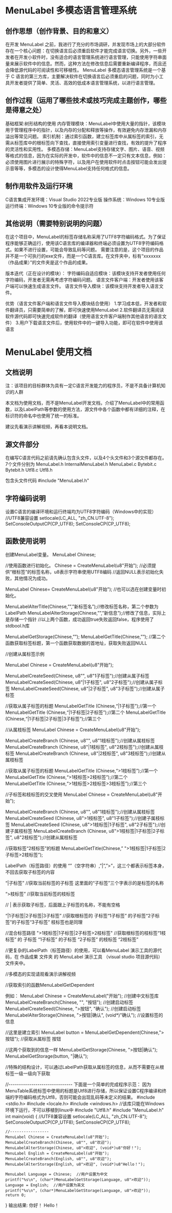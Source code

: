 # MenuLabel 多模态语言管理系统

## 创作思想（创作背景、目的和意义）
在开发 MenuLabel 之前，我进行了充分的市场调研，并发现市场上的大部分软件存在一个核心问题：在切换语言后必须重启软件才能完成语言切换。另外，一些开发者在开发小软件时，没有适合的语言管理系统进行语言管理，只能使用字符串面量来展示软件中的信息。然而，这种方法在修改信息后需要重新编译程序，而且还会降低源代码的可阅读性和可移植性。
MenuLabel 多模态语言管理系统是一个基于 C 语言的第三方库，主要解决软件在切换语言后必须重启的问题，同时为小工具开发者提供了简单、灵活、高效的低成本语言管理系统，以进行语言管理。

## 创作过程（运用了哪些技术或技巧完成主题创作，哪些是得意之处）
基础框架:树形结构的使用
内存管理模块：MenuLabel中使用大量的指针，该模块用于管理程序中的指针，以及内存的分配和释放等操作，有效避免内存泄漏和内存溢出等常见问题。
索引机制：通过索引函数，建立标签库中从属标签的索引，无需从标签库中的根标签向下查找，直接使用索引变量进行查找，有效的提升了程序的灵活性和实用性。
多模态存储：MenuLabel支持存储文字、图片、语音、视频等格式的信息，因为在实际的开发中，软件中的信息不一定只有文本信息，例如：必须使用图片进行展示的特殊字符，以及用户在使用软件时点击按钮可能会发出提示音等等，多模态的设计使得MenuLabel支持任何格式的信息。

## 制作用软件及运行环境
C语言集成开发环境：Visual Studio 2022专业版
操作系统：Windows 10专业版
运行终端：Windows 10专业版的命令提示符

## 其他说明（需要特别说明的问题）
在这个项目中，MenuLabel的标签存储名称采用了UTF8字符编码格式。为了保证程序能够正确运行，使用该C语言库的编译器和终端必须设置为UTF8字符编码格式。如果不进行设置，可能会导致乱码等问题。
需要注意的是，这个项目的作品并不是一个可执行的exe文件，而是一个C语言库。在文件夹中，标有“xxxxxxx（作品成果）”的文件夹是这个作品的成果。

版本迭代（正在设计的模块）：
字符编码自适应模块：该模块支持开发者使用任何字符编码，开发者无需再考虑字符编码问题。
语言文件客户端：开发者使用该客户端可以快速生成语言文件。
语言文件导入模块：该模块支持开发者导入语言文件。

优势（语言文件客户端和语言文件导入模块结合使用）
1.学习成本低，开发者和软件翻译员，只需要简单的了解，即可快速使用MenuLabel
2.软件翻译员无需阅读软件源代码即可快速完成软件的翻译（使用语言文件客户端制作其他语言的语言文件）
3.用户下载语言文件后，使用软件中的一键导入功能，即可在软件中使用该语言

# MenuLabel 使用文档

## 文档说明
注：该项目的目标群体为具有一定C语言开发能力的程序员，不是不具备计算机知识的人群

本文档为使用文档，而不是MenuLabel开发文档，介绍了MenuLabel中的常用函数，以及LabelPath等参数的使用方法，源文件中各个函数中都有详细的注释，在标识符的命名中也使用了统一的标准。

建议先看演示讲解视频，再看本说明文档。

## 源文件部分

在编写C语言代码之前请先确认包含头文件，以及4个头文件和3个源文件都存在。
7个文件分别为
MenuLabel.h
InternalMenuLabel.h
MenuLabel.c
Bytebit.c
Bytebit.h
Utf8.c
Utf8.h

包含头文件代码
#include "MenuLabel.h"

## 字符编码说明

设置C语言的编译环境和运行终端均为UTF8字符编码（Windows中的实现）
//UTF8兼容设置
setlocale(LC_ALL, "zh_CN.UTF-8");
SetConsoleOutputCP(CP_UTF8);
SetConsoleCP(CP_UTF8);

## 函数使用说明

创建MenuLabel变量。
MenuLabel Chinese;

//使用函数进行初始化。
Chinese = CreateMenuLabel(u8"开始");  //必须提供“根标签”的标签名称，u8表示字符串使用UTF8编码
//返回NULL表示初始化失败，其他情况为成功。

MenuLabel Chinese= CreateMenuLabel(u8"开始");  //也可以选在创建变量时初始化。

MenuLabelAlterTitle(Chinese,””,”新标签名”);//修改标签名称，第二个参数为LabelPath
MenuLabelAlterStorage(Chinese,””,”新信息”);//修改了信息，实际上是存储一个指针
//以上两个函数，成功返回true失败返回false，程序使用了stdbool.h库

MenuLabelGetStorage(Chinese,””);
MenuLabelGetTitle(Chinese,””);
//第二个函数获取标签标题，第一个函数获取数据的首地址，获取失败返回NULL

//创建从属标签示例

MenuLabel Chinese = CreateMenuLabel(u8"开始");

MenuLabelCreateSeed(Chinese, u8"", u8"1子标签");//创建从属子标签
MenuLabelCreateSeed(Chinese, u8"|1子标签", u8"2子标签");//创建从属子标签
MenuLabelCreateSeed(Chinese, u8"|2子标签", u8"3子标签");//创建从属子标签

//获取从属子标签的标题
MenuLabelGetTitle (Chinese,“|1子标签”);//第一个
MenuLabelGetTitle (Chinese,“|1子标签|2子标签”);//第二个
MenuLabelGetTitle (Chinese,“|1子标签|2子标签|3子标签”);//第三个


//从属枝标签
MenuLabel Chinese = CreateMenuLabel(u8"开始");

MenuLabelCreateBranch (Chinese, u8"", u8"1枝标签");//创建从属枝标签
MenuLabelCreateBranch (Chinese, u8"|1枝标签", u8"2枝标签");//创建从属枝标签
MenuLabelCreateBranch (Chinese, u8"|2枝标签", u8"3枝标签");//创建从属枝标签

//获取从属子标签的标题
MenuLabelGetTitle (Chinese,“>1枝标签”);//第一个
MenuLabelGetTitle (Chinese,“>1枝标签>2枝标签”);//第二个
MenuLabelGetTitle (Chinese,“>1枝标签>2枝标签>3枝标签”);//第三个

//子标签和枝标签的交叉使用
MenuLabel Chinese = CreateMenuLabel(u8"开始");

MenuLabelCreateBranch (Chinese, u8"", u8"1枝标签");//创建从属枝标签
MenuLabelCreateSeed (Chinese, u8">1枝标签", u8"1子标签");//创建子属枝标签
MenuLabelCreateSeed (Chinese, u8">1枝标签|1子标签", u8"2子标签");//创建子属枝标签
MenuLabelCreateBranch (Chinese, u8">1枝标签|1子标签|2子标签", u8"2枝标签");//创建从属枝标签


//获取标签“2枝标签”的标题
MenuLabelGetTitle(Chinese,” ">1枝标签|1子标签|2子标签>2枝标签”);

LabelPath（标签路径）的使用
“”（空字符串）,”|”,”>”，这三个都表示标签本身，不回去获取子标签的内容

“|子标签”   //获取当前标签的子标签    这里面的“子标签”三个字表示的是标签的名称

“>枝标签”    //获取当前标签的枝标签

//   |  表示获取子标签，后面跟上子标签的名称，不能有空格

“|1子标签|2子标签|3子标签” //获取根标签的 子标签“1子标签” 的子标签“2子标签”的子标签“3子标签”   枝标签也是同理

//混合标签路径
">1枝标签|1子标签|2子标签>2枝标签"  //获取根标签的枝标签“1枝标签” 的 子标签 “1子标签” 的子标签 “2子标签” 的枝标签 “2枝标签”

//更复杂的LabelPath（标签路径）的使用，可以看MenuLabel 演示工具的源代码，在 作品成果 文件夹 的 MenuLabel 演示工具 （visual studio 项目源代码） 文件夹中。

//多模态的实现请观看演示讲解视频

//获取索引的函数MenuLabelGetDependent

例如：
MenuLabel Chinese = CreateMenuLabel("开始"); //创建中文标签库
MenuLabelCreateBranch(Chinese, "", "按钮"); //创建启动标签
MenuLabelCreateSeed(Chinese, ">按钮", "确认"); //创建启动标签
MenuLabelAlterStorage(Chinese, ">按钮|确认", (void*)"确认"); //设置标签的信息

//这里是建立索引
MenuLabel button = MenuLabelGetDependent(Chinese,">按钮"); //获取从属标签 按钮

//这两个获取到的信息一样
MenuLabelGetStorage(Chinese, ">按钮|确认"); 
MenuLabelGetStorage(button, "|确认");

//特殊的结构设计，可以通过LabelPath获取从属标签的信息，从而不需要在从根标签一级一级向下获取


//-------------------------------
下面是一个简单的完成程序示范：
因为MenuTable系统标签中使用的标题是Utf8进行存储，所以保证设置C程序编译和终端的字符编码格式为Utf8，否则可能会出现乱码等未定义的结果。
#include <stdio.h>
#include <locale.h>
#include <windows.h>   //该库只能在Windows环境下运行，不可以移植到linux中
#include "Utf8.h"
#include "MenuLabel.h"
int main(void) {
	//UTF8兼容设置
	setlocale(LC_ALL, "zh_CN.UTF-8");
	SetConsoleOutputCP(CP_UTF8);
	SetConsoleCP(CP_UTF8);
	
	//-----------------
	MenuLabel Chinese = CreateMenuLabel(u8"开始");
	MenuLabelCreateBranch(Chinese, u8"", u8"欢迎");
	MenuLabelAlterStorage(Chinese, u8">欢迎", (void*)u8"你好！");
	MenuLabel English = CreateMenuLabel(u8"开始");
	MenuLabelCreateBranch(English, u8"", u8"欢迎");
	MenuLabelAlterStorage(English, u8">欢迎", (void*)u8"Hello！");
	
	MenuLabel Language = Chinese;  //用户设置为中文
	printf("%s\n", (char*)MenuLabelGetStorage(Language, u8">欢迎")); 
	Language = English;  //用户设置为英文
	printf("%s\n", (char*)MenuLabelGetStorage(Language, u8">欢迎")); 
	return 0;
}
输出结果:
你好！
Hello！

